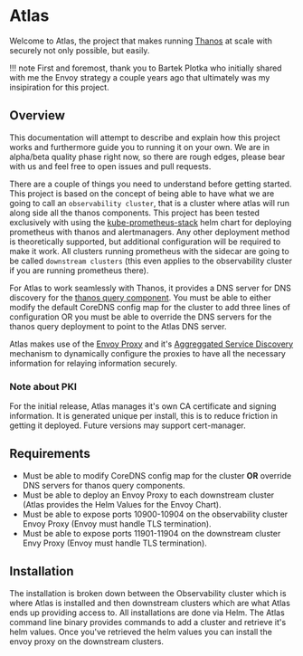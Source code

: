 # Atlas

Welcome to Atlas, the project that makes running [Thanos](https://thanos.io/) at scale with securely not only possible, but easily. 

!!! note
    First and foremost, thank you to Bartek Plotka who initially shared with me the Envoy strategy a couple years ago that ultimately was my insipiration for this project.

## Overview

This documentation will attempt to describe and explain how this project works and furthermore guide you to running it on your own. We are in alpha/beta quality phase right now, so there are rough edges, please bear with us and feel free to open issues and pull requests.

There are a couple of things you need to understand before getting started. This project is based on the concept of being able to have what we are going to call an `observability cluster`, that is a cluster where atlas will run along side all the thanos components. This project has been tested exclusively with using the [kube-prometheus-stack](https://github.com/prometheus-community/helm-charts/tree/main/charts/kube-prometheus-stack) helm chart for deploying prometheus with thanos and alertmanagers. Any other deployment method is theoretically supported, but additional configuration will be required to make it work. All clusters running prometheus with the sidecar are going to be called `downstream clusters` (this even applies to the observability cluster if you are running prometheus there).

For Atlas to work seamlessly with Thanos, it provides a DNS server for DNS discovery for the [thanos query component](https://thanos.io/tip/components/query.md/). You must be able to either modify the default CoreDNS config map for the cluster to add three lines of configuration OR you must be able to override the DNS servers for the thanos query deployment to point to the Atlas DNS server.

Atlas makes use of the [Envoy Proxy](https://www.envoyproxy.io/) and it's [Aggreggated Service Discovery](https://www.envoyproxy.io/docs/envoy/latest/intro/arch_overview/operations/dynamic_configuration) mechanism to dynamically configure the proxies to have all the necessary information for relaying information securely.

### Note about PKI

For the initial release, Atlas manages it's own CA certificate and signing information. It is generated unique per install, this is to reduce friction in getting it deployed. Future versions may support cert-manager.

## Requirements

- Must be able to modify CoreDNS config map for the cluster **OR** override DNS servers for thanos query components.
- Must be able to deploy an Envoy Proxy to each downstream cluster (Atlas provides the Helm Values for the Envoy Chart).
- Must be able to expose ports 10900-10904 on the observability cluster Envoy Proxy (Envoy must handle TLS termination).
- Must be able to expose ports 11901-11904 on the downstream cluster Envy Proxy (Envoy must handle TLS termination).

## Installation

The installation is broken down between the Observability cluster which is where Atlas is installed and then downstream clusters which are what Atlas ends up providing access to. All installations are done via Helm. The Atlas command line binary provides commands to add a cluster and retrieve it's helm values. Once you've retrieved the helm values you can install the envoy proxy on the downstream clusters.
